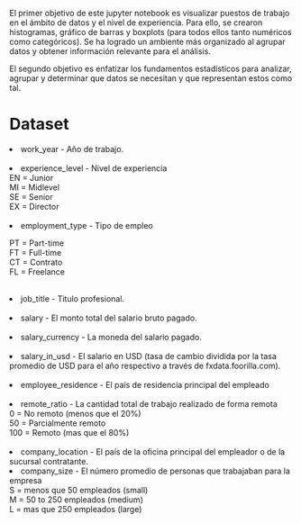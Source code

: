 
<p>El primer objetivo de este jupyter notebook es visualizar puestos de trabajo en el ámbito de datos y el nivel de experiencia. Para ello, se crearon histogramas, gráfico de barras y boxplots (para todos ellos tanto numéricos como categóricos). Se ha logrado un ambiente más organizado al agrupar datos y obtener información relevante para el análisis.

El segundo objetivo es enfatizar los fundamentos estadísticos para analizar, agrupar y determinar que datos se necesitan y que representan estos como tal.</p>

<h1>Dataset</h1>

<li>work_year - Año de trabajo.</li>
<br>
<li>experience_level - Nivel de experiencia</li>
    EN =  Junior <br>
    MI = Midlevel <br>
    SE = Senior <br>
    EX = Director <br>

<br>

<li>employment_type - Tipo de empleo</li>

PT = Part-time<br>
FT = Full-time<br>
CT = Contrato<br>
FL = Freelance<br>

<br>

<li>job_title - Titulo profesional.</li>
<br>
<li>salary - El monto total del salario bruto pagado.</li>
<br>
<li>salary_currency - La moneda del salario pagado.</li>
<br>
<li>salary_in_usd - El salario en USD (tasa de cambio dividida por la tasa promedio de USD para el año respectivo a través de fxdata.foorilla.com).</li>
<br>
<li>employee_residence - El país de residencia principal del empleado</li>
<br>
<li>remote_ratio - La cantidad total de trabajo realizado de forma remota</li>
0 = No remoto (menos que el  20%)<br>
50 = Parcialmente remoto<br>
100 = Remoto (mas que el 80%)<br>
<br>
<li>company_location - El país de la oficina principal del empleador o de la sucursal contratante.</li>

<li>company_size - El número promedio de personas que trabajaban para la empresa</li>
S = menos que 50 empleados (small)<br>
M = 50 to 250 empleados (medium)<br>
L = mas que 250 empleados (large)<br>
